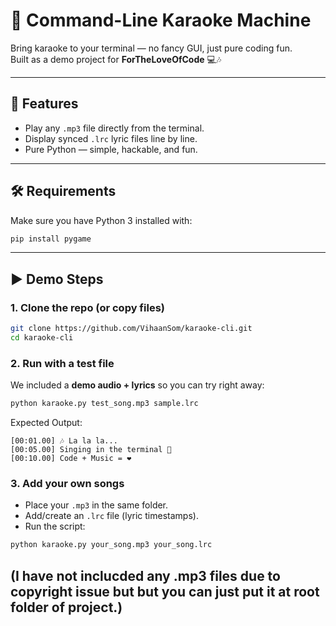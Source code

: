 # 🎤 Command-Line Karaoke Machine

Bring karaoke to your terminal — no fancy GUI, just pure coding fun.  
Built as a demo project for **ForTheLoveOfCode** 💻🎶

---

## 🚀 Features
- Play any `.mp3` file directly from the terminal.  
- Display synced `.lrc` lyric files line by line.  
- Pure Python — simple, hackable, and fun.  

---

## 🛠️ Requirements
Make sure you have Python 3 installed with:
```bash
pip install pygame
```

---

## ▶️ Demo Steps

### 1. Clone the repo (or copy files)
```bash
git clone https://github.com/VihaanSom/karaoke-cli.git
cd karaoke-cli
```

### 2. Run with a test file
We included a **demo audio + lyrics** so you can try right away:
```bash
python karaoke.py test_song.mp3 sample.lrc
```

Expected Output:
```
[00:01.00] 🎶 La la la...
[00:05.00] Singing in the terminal 🎤
[00:10.00] Code + Music = ❤️
```

### 3. Add your own songs
- Place your `.mp3` in the same folder.  
- Add/create an `.lrc` file (lyric timestamps).  
- Run the script:  
```bash
python karaoke.py your_song.mp3 your_song.lrc
```
(I have not inclucded any .mp3 files due to copyright issue but but you can just put it at root folder of project.)
---

